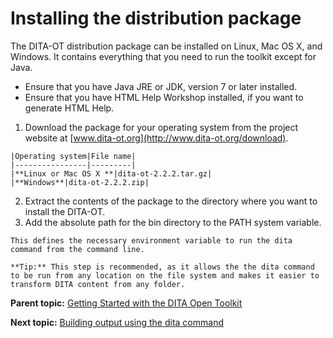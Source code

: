 # Installing the distribution package

The DITA-OT distribution package can be installed on Linux, Mac OS X, and Windows. It contains everything that you need to run the toolkit except for Java.

-   Ensure that you have Java JRE or JDK, version 7 or later installed.
-   Ensure that you have HTML Help Workshop installed, if you want to generate HTML Help.

1.   Download the package for your operating system from the project website at [www.dita-ot.org](http://www.dita-ot.org/download). 

    |Operating system|File name|
    |----------------|---------|
    |**Linux or Mac OS X **|dita-ot-2.2.2.tar.gz|
    |**Windows**|dita-ot-2.2.2.zip|

2.   Extract the contents of the package to the directory where you want to install the DITA-OT. 
3.   Add the absolute path for the bin directory to the PATH system variable. 

    This defines the necessary environment variable to run the dita command from the command line.

    **Tip:** This step is recommended, as it allows the the dita command to be run from any location on the file system and makes it easier to transform DITA content from any folder.


**Parent topic:** [Getting Started with the DITA Open Toolkit](../getting-started/index.md)

**Next topic:** [Building output using the dita command](../getting-started/first-build-using-dita-command.md)

